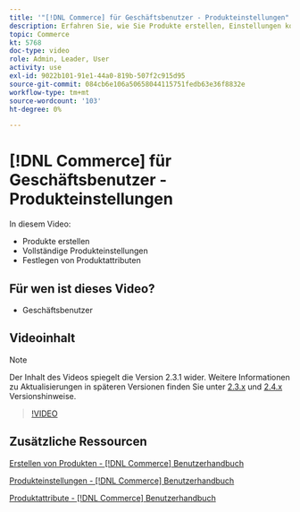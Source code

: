 ```yaml
---
title: '"[!DNL Commerce] für Geschäftsbenutzer - Produkteinstellungen"'
description: Erfahren Sie, wie Sie Produkte erstellen, Einstellungen konfigurieren und Attribute verwenden.
topic: Commerce
kt: 5768
doc-type: video
role: Admin, Leader, User
activity: use
exl-id: 9022b101-91e1-44a0-819b-507f2c915d95
source-git-commit: 084cb6e106a50658044115751fedb63e36f8832e
workflow-type: tm+mt
source-wordcount: '103'
ht-degree: 0%

---
```


# [!DNL Commerce] für Geschäftsbenutzer - Produkteinstellungen

In diesem Video:

- Produkte erstellen
- Vollständige Produkteinstellungen
- Festlegen von Produktattributen

## Für wen ist dieses Video?

- Geschäftsbenutzer

## Videoinhalt

>[!NOTE]
>
>Der Inhalt des Videos spiegelt die Version 2.3.1 wider. Weitere Informationen zu Aktualisierungen in späteren Versionen finden Sie unter [ 2.3.x](https://devdocs.magento.com/guides/v2.3/release-notes/bk-release-notes.html) und [2.4.x](https://devdocs.magento.com/guides/v2.4/release-notes/bk-release-notes.html) Versionshinweise.

>[!VIDEO](https://video.tv.adobe.com/v/35953?quality=12&learn=on)

## Zusätzliche Ressourcen

[Erstellen von Produkten - [!DNL Commerce] Benutzerhandbuch](https://docs.magento.com/user-guide/catalog/product-create.html)

[Produkteinstellungen - [!DNL Commerce] Benutzerhandbuch](https://docs.magento.com/user-guide/catalog/settings.html)

[Produktattribute - [!DNL Commerce] Benutzerhandbuch](https://docs.magento.com/user-guide/catalog/product-attributes.html)
